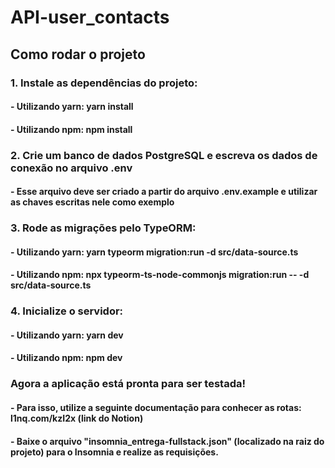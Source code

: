 # API-user_contacts

## Como rodar o projeto

### 1. Instale as dependências do projeto:

#### - Utilizando yarn: yarn install

#### - Utilizando npm: npm install

### 2. Crie um banco de dados PostgreSQL e escreva os dados de conexão no arquivo .env

#### - Esse arquivo deve ser criado a partir do arquivo .env.example e utilizar as chaves escritas nele como exemplo

### 3. Rode as migrações pelo TypeORM:

#### - Utilizando yarn: yarn typeorm migration:run -d src/data-source.ts

#### - Utilizando npm: npx typeorm-ts-node-commonjs migration:run -- -d src/data-source.ts

### 4. Inicialize o servidor:

#### - Utilizando yarn: yarn dev

#### - Utilizando npm: npm dev

### Agora a aplicação está pronta para ser testada!

#### - Para isso, utilize a seguinte documentação para conhecer as rotas: l1nq.com/kzI2x (link do Notion)

#### - Baixe o arquivo "insomnia_entrega-fullstack.json" (localizado na raiz do projeto) para o Insomnia e realize as requisições.
